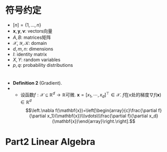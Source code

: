 # 符号约定
- $[n] = \{1, \dots, n\}$
- $\mathbf{x}, \mathbf{y}, \mathbf{v}$: vectors向量
- $A, B$: matrices矩阵
- $\mathcal{X}, \mathcal{Y}, \mathcal{K}$: domain
- $d, m, n$: dimensions
- $I$: identity matrix
- $X, Y$: random variables
- $p, q$: probability distributions

# 
- $\textbf{Definition 2 }($Gradient). 
- - 设函数$f:\mathcal{X}\subseteq\mathbb{R}^d\to\mathbb{R}$可微. $\mathbf{x}=[x_1,\cdots,x_d]^\top\in\mathcal{X}.$ $f$在x处的梯度$\nabla f( \mathbf{x} ) \in \mathbb{R}^d$
$$\left.\nabla f(\mathbf{x})=\left[\begin{array}{c}\frac{\partial f}{\partial x_1}(\mathbf{x})\\\vdots\\\frac{\partial f}{\partial x_d}(\mathbf{x})\end{array}\right.\right].$$

# Part2 Linear Algebra